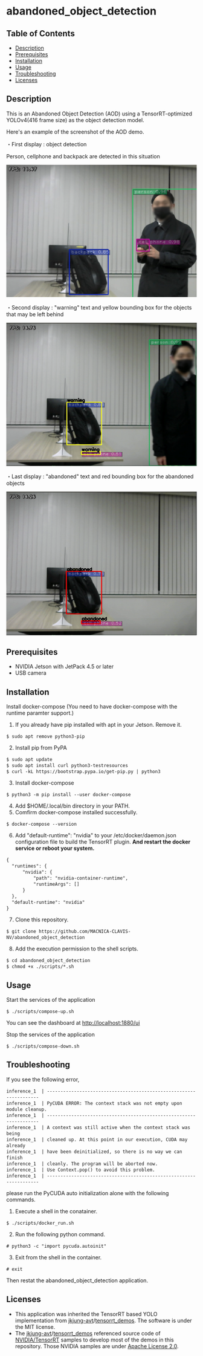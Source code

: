 # abandoned_object_detection

Table of Contents
-----------------
- [Description](#description)
- [Prerequisites](#prerequisites)
- [Installation](#installation)
- [Usage](#usage)
- [Troubleshooting](#troubleshooting)
- [Licenses](#licenses)

Description
-----------
This is an Abandoned Object Detection (AOD) using a TensorRT-optimized YOLOv4(416 frame size) as the object detection model.

Here's an example of the screenshot of the AOD demo.

・First display : object detection

  Person, cellphone and backpack are detected in this situation

<img src="https://github.com/MACNICA-CLAVIS-NV/abandoned_object_detection/blob/master/pictures/ObjectDetection_backpack_cellphone_person.png">

・Second display : "warning" text and yellow bounding box for the objects that may be left behind

<img src="https://github.com/MACNICA-CLAVIS-NV/abandoned_object_detection/blob/master/pictures/warning_backpack_cellphone.png">

・Last display : "abandoned" text and red bounding box for the abandoned objects 

<img src="https://github.com/MACNICA-CLAVIS-NV/abandoned_object_detection/blob/master/pictures/abandoned_backpack_cellphone.png">


Prerequisites
-------------

- NVIDIA Jetson with JetPack 4.5 or later
- USB camera

Installation
------------

Install docker-compose (You need to have docker-compose with the runtime paramter support.)
1. If you already have pip installed with apt in your Jetson. Remove it.
  ```
  $ sudo apt remove python3-pip
  ```
2. Install pip from PyPA
  ```
  $ sudo apt update
  $ sudo apt install curl python3-testresources
  $ curl -kL https://bootstrap.pypa.io/get-pip.py | python3
  ```
3. Install docker-compose
  ```
  $ python3 -m pip install --user docker-compose
  ```
4. Add $HOME/.local/bin directory in your PATH.
5. Comfirm docker-compose installed successfully.
  ```
  $ docker-compose --version
  ```
6. Add "default-runtime": "nvidia" to your /etc/docker/daemon.json configuration file to build the TensorRT plugin. **And restart the docker service or reboot your system.**
  ```
{
    "runtimes": {
        "nvidia": {
            "path": "nvidia-container-runtime",
            "runtimeArgs": []
        }
    },
    "default-runtime": "nvidia"
}
  ```
7. Clone this repository.
  ```
  $ git clone https://github.com/MACNICA-CLAVIS-NV/abandoned_object_detection
  ```
8. Add the execution permission to the shell scripts.
  ```
  $ cd abandoned_object_detection
  $ chmod +x ./scripts/*.sh
  ```

Usage
-----

Start the services of the application
```
$ ./scripts/compose-up.sh
```
You can see the dashboard at [http://localhost:1880/ui](http://localhost:1880/ui)

Stop the services of the application
```
$ ./scripts/compose-down.sh
```

Troubleshooting
---------------
If you see the following error,
```
inference_1  | -------------------------------------------------------------------
inference_1  | PyCUDA ERROR: The context stack was not empty upon module cleanup.
inference_1  | -------------------------------------------------------------------
inference_1  | A context was still active when the context stack was being
inference_1  | cleaned up. At this point in our execution, CUDA may already
inference_1  | have been deinitialized, so there is no way we can finish
inference_1  | cleanly. The program will be aborted now.
inference_1  | Use Context.pop() to avoid this problem.
inference_1  | -------------------------------------------------------------------
```
please run the PyCUDA auto initialization alone with the following commands.

1. Execute a shell in the conatainer.
```
$ ./scripts/docker_run.sh 
```
2. Run the following python command.
```
# python3 -c "import pycuda.autoinit"
```
3. Exit from the shell in the container.
```
# exit
```

Then restat the abandoned_object_detection application.

Licenses
--------

- This application was inherited the TensorRT based YOLO implementation from [jkjung-avt](https://github.com/jkjung-avt)/[tensorrt_demos](https://github.com/jkjung-avt/tensorrt_demos). The software is under the MIT license.
- The [jkjung-avt](https://github.com/jkjung-avt)/[tensorrt_demos](https://github.com/jkjung-avt/tensorrt_demos) referenced source code of [NVIDIA/TensorRT](https://github.com/NVIDIA/TensorRT) samples to develop most of the demos in this repository.  Those NVIDIA samples are under [Apache License 2.0](https://github.com/NVIDIA/TensorRT/blob/master/LICENSE).
